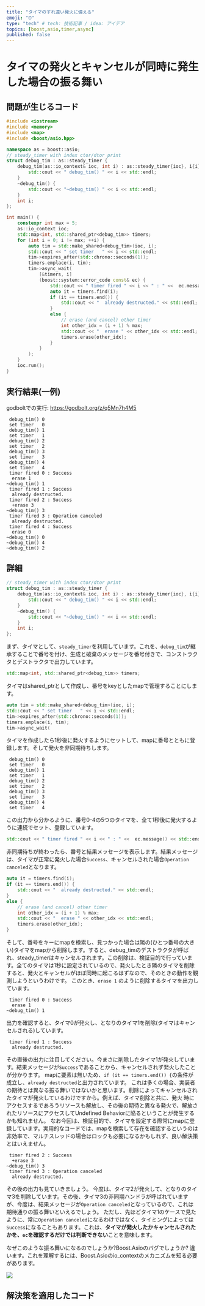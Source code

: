 ```yaml
---
title: "タイマのすれ違い発火に備える"
emoji: "⏰"
type: "tech" # tech: 技術記事 / idea: アイデア
topics: [boost,asio,timer,async]
published: false
---
```


# タイマの発火とキャンセルが同時に発生した場合の振る舞い

## 問題が生じるコード
```cpp
#include <iostream>
#include <memory>
#include <map>
#include <boost/asio.hpp>

namespace as = boost::asio;
// steady_timer with index ctor/dtor print
struct debug_tim : as::steady_timer {
    debug_tim(as::io_context& ioc, int i) : as::steady_timer{ioc}, i{i} {
        std::cout << " debug_tim() " << i << std::endl;
    }
    ~debug_tim() {
        std::cout << "~debug_tim() " << i << std::endl;
    }
    int i;
};

int main() {
    constexpr int max = 5;
    as::io_context ioc;
    std::map<int, std::shared_ptr<debug_tim>> timers;
    for (int i = 0; i != max; ++i) {
        auto tim = std::make_shared<debug_tim>(ioc, i);
        std::cout << " set timer   " << i << std::endl;
        tim->expires_after(std::chrono::seconds(1));
        timers.emplace(i, tim);
        tim->async_wait(
            [&timers, i]
            (boost::system::error_code const& ec) {
                std::cout << " timer fired " << i << " : " <<  ec.message() << std::endl;
                auto it = timers.find(i);
                if (it == timers.end()) {
                    std::cout << "  already destructed." << std::endl;
                }
                else {
                    // erase (and cancel) other timer
                    int other_idx = (i + 1) % max;
                    std::cout << "  erase " << other_idx << std::endl;
                    timers.erase(other_idx);
                }
            }
        );
    }
    ioc.run();
}

```

## 実行結果(一例)

godboltでの実行:
https://godbolt.org/z/q5Mn7h4M5

```
 debug_tim() 0
 set timer   0
 debug_tim() 1
 set timer   1
 debug_tim() 2
 set timer   2
 debug_tim() 3
 set timer   3
 debug_tim() 4
 set timer   4
 timer fired 0 : Success
  erase 1
~debug_tim() 1
 timer fired 1 : Success
  already destructed.
 timer fired 2 : Success
  +erase 3
~debug_tim() 3
 timer fired 3 : Operation canceled
  already destructed.
 timer fired 4 : Success
  erase 0
~debug_tim() 0
~debug_tim() 4
~debug_tim() 2
```

## 詳細

```cpp
// steady_timer with index ctor/dtor print
struct debug_tim : as::steady_timer {
    debug_tim(as::io_context& ioc, int i) : as::steady_timer{ioc}, i{i} {
        std::cout << " debug_tim() " << i << std::endl;
    }
    ~debug_tim() {
        std::cout << "~debug_tim() " << i << std::endl;
    }
    int i;
};
```

まず、タイマとして、`steady_timer`を利用しています。これを、`debug_tim`が継承することで番号を付け、生成と破棄のメッセージを番号付きで、コンストラクタとデストラクタで出力しています。

```cpp
std::map<int, std::shared_ptr<debug_tim>> timers;
```

タイマはshared_ptrとして作成し、番号をkeyとしたmapで管理することにします。

```cpp
auto tim = std::make_shared<debug_tim>(ioc, i);
std::cout << " set timer   " << i << std::endl;
tim->expires_after(std::chrono::seconds(1));
timers.emplace(i, tim);
tim->async_wait(
```

タイマを作成したら1秒後に発火するようにセットして、mapに番号とともに登録します。そして発火を非同期待ちします。

```
 debug_tim() 0
 set timer   0
 debug_tim() 1
 set timer   1
 debug_tim() 2
 set timer   2
 debug_tim() 3
 set timer   3
 debug_tim() 4
 set timer   4
```

この出力から分かるように、番号0-4の5つのタイマを、全て1秒後に発火するように連続でセット、登録しています。

```cpp
std::cout << " timer fired " << i << " : " <<  ec.message() << std::endl;
```

非同期待ちが終わったら、番号と結果メッセージを表示します。結果メッセージは、タイマが正常に発火した場合`Success`、キャンセルされた場合`Operation canceled`となります。

```cpp
auto it = timers.find(i);
if (it == timers.end()) {
    std::cout << "  already destructed." << std::endl;
}
else {
    // erase (and cancel) other timer
    int other_idx = (i + 1) % max;
    std::cout << "  erase " << other_idx << std::endl;
    timers.erase(other_idx);
}
```

そして、番号をキーにmapを検索し、見つかった場合は隣の(ひとつ番号の大きい)タイマをmapから削除します。すると、debug_timのデストラクタが呼ばれ、steady_timerはキャンセルされます。この削除は、検証目的で行っています。全てのタイマは1秒に設定されているので、発火したとき隣のタイマを削除すると、発火とキャンセルがほぼ同時に起こるはずなので、そのときの動作を観測しようというわけです。
このとき、`erase 1` のように削除するタイマを出力しています。

```
 timer fired 0 : Success
  erase 1
~debug_tim() 1
```

出力を確認すると、タイマ0が発火し、となりのタイマ1を削除(タイマはキャンセルされる)しています。

```
 timer fired 1 : Success
  already destructed.
```

その直後の出力に注目してください。今まさに削除したタイマ1が発火しています。結果メッセージが`Success`であることから、キャンセルされず発火したことが分かります。
mapに要素は無いため、`if (it == timers.end()) {`の条件が成立し、`already destructed`と出力されています。
これは多くの場合、実装者の期待とは異なる振る舞いではないかと思います。削除によってキャンセルされたタイマが発火しているわけですから。例えば、タイマ削除と共に、発火
時にアクセスするであろうリソースも解放し、その後の期待と異なる発火で、解放されたリソースにアクセスしてUndefined Behaviorに陥るということが発生するかも知れません。
なお今回は、検証目的で、タイマを設定する際常にmapに登録しています。実用的なコードでは、mapを検索して存在を確認するというのは非効率で、マルチスレッドの場合はロックも必要になるかもしれず、良い解決策とはいえません。

```
 timer fired 2 : Success
  +erase 3
~debug_tim() 3
 timer fired 3 : Operation canceled
  already destructed.
```

その後の出力も見ていきましょう。
今度は、タイマ2が発火して、となりのタイマ3を削除しています。その後、タイマ3の非同期ハンドラが呼ばれていますが、今度は、結果メッセージが`Operation canceled`となっているので、これは期待通りの振る舞いといえるでしょう。
ただし、先ほどタイマ1のケースで見たように、常に`Operation canceled`になるわけではなく、タイミングによっては`Success`になることもあります。これは、**タイマが発火したかキャンセルされたかを、`ec`を確認するだけでは判断できない**ことを意味します。

なぜこのような振る舞いになるのでしょうか?Boost.Asioのバグでしょうか?
違います。これを理解するには、Boost.Asioのio_contextのメカニズムを知る必要があります。

![](../images/timer.svg)

## 解決策を適用したコード

